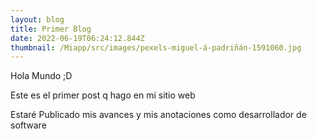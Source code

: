 ```yaml
---
layout: blog
title: Primer Blog
date: 2022-06-19T06:24:12.844Z
thumbnail: /Miapp/src/images/pexels-miguel-á-padriñán-1591060.jpg
---
```

Hola Mundo ;D

Este es el primer post q hago en mi sitio web 

Estaré Publicado mis avances y mis anotaciones como desarrollador de software

